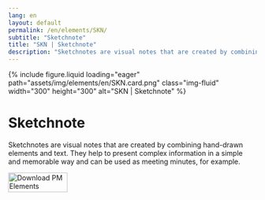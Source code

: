 ```yaml
---
lang: en
layout: default
permalink: /en/elements/SKN/
subtitle: "Sketchnote"
title: "SKN | Sketchnote"
description: "Sketchnotes are visual notes that are created by combining hand-drawn elements and text. They help to present complex information in a simple and memorable way and can be used as meeting minutes, for example."
---
```


{% include figure.liquid loading="eager" path="assets/img/elements/en/SKN.card.png" class="img-fluid" width="300" height="300" alt="SKN | Sketchnote" %}

# Sketchnote

Sketchnotes are visual notes that are created by combining hand-drawn elements and text. They help to present complex information in a simple and memorable way and can be used as meeting minutes, for example.

<a href="https://apps.apple.com/app/apple-store/id6738084498?pt=127441684&ct=website&mt=8">
  <img src="{{ "assets/img/en/appstore.png" | relative_url }}" width="120" height="40" alt="Download PM Elements">
</a>
